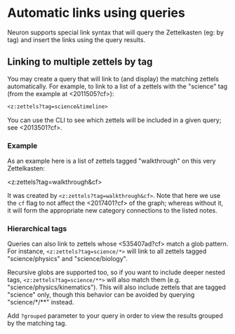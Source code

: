 # Automatic links using queries

Neuron supports special link syntax that will query the Zettelkasten (eg: by tag) and insert the links using the query results.

## Linking to multiple zettels by tag

You may create a query that will link to (and display) the matching zettels automatically. For
example, to link to a list of a zettels with the "science" tag (from the example
at <2011505?cf>):

```markdown
<z:zettels?tag=science&timeline>
```

You can use the CLI to see which zettels will be included in a given query; see
<2013501?cf>.

### Example

As an example here is a list of zettels tagged "walkthrough" on this very
Zettelkasten:

<z:zettels?tag=walkthrough&cf>

It was created by `<z:zettels?tag=walkthrough&cf>`. Note that here we
use the `cf` flag to not affect the <2017401?cf> of the graph; whereas without
it, it will form the appropriate new category connections to the listed notes.

### Hierarchical tags

Queries can also link to zettels whose <535407ad?cf> match a glob pattern. For
instance, `<z:zettels?tag=science/*>` will link to all zettels tagged
"science/physics" and "science/biology".

Recursive globs are supported too, so if you want to include deeper nested tags,
`<z:zettels?tag=science/**>` will also match them (e.g.
"science/physics/kinematics"). This will also include zettels that are tagged
"science" only, though this behavior can be avoided by querying
"science/\*/\*\*" instead.

Add `?grouped` parameter to your query in order to view the results grouped by
the matching tag.
